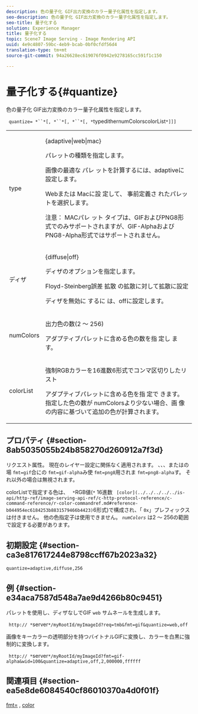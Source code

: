 ```yaml
---
description: 色の量子化 GIF出力変換のカラー量子化属性を指定します。
seo-description: 色の量子化 GIF出力変換のカラー量子化属性を指定します。
seo-title: 量子化する
solution: Experience Manager
title: 量子化する
topic: Scene7 Image Serving - Image Rendering API
uuid: 4e9c4807-59bc-4eb9-bcab-0bf0cfdf56d4
translation-type: tm+mt
source-git-commit: 94a26628ec619076f0942e9278165cc591f1c150

---
```



# 量子化する{#quantize}

色の量子化 GIF出力変換のカラー量子化属性を指定します。

` quantize= *``*[, *``*[, *``*[, *`typedithernumColorscolorList`*]]]`

<table id="table_A669A9058C8043A5BAE80B03A13B015B"> 
 <tbody> 
  <tr> 
   <td colname="col1"> <p> <span class="codeph"> <span class="varname"> type </span> </span> </p> </td> 
   <td colname="col2"> <p> <span class="codeph"> {adaptive|web|mac} </span> </p> <p>パレットの種類を指定します。 </p> <p>画像の最適な <span class="codeph"> パレ </span> ットを計算するには、adaptiveに設定します。 </p> <p>Webまたは <span class="codeph"> Macに設 </span> 定して、 <span class="codeph"> 事前定義さ </span> れたパレットを選択します。 </p> <p> <p>注意： MACパレ <span class="codeph"> ット </span> タイプは、GIFおよびPNG8形式でのみサポートされますが、GIF-AlphaおよびPNG8-Alpha形式ではサポートされません。 </p> </p> </td> 
  </tr> 
  <tr> 
   <td colname="col1"> <p> <span class="codeph"> <span class="varname"> ディザ </span></span> </p> </td> 
   <td colname="col2"> <p> <span class="codeph"> {diffuse|off} </span> </p> <p>ディザのオプションを指定します。 </p> <p>Floyd-Steinberg誤差 <span class="codeph"> 拡散 </span> の拡散に対して拡散に設定 </p> <p>ディザを無効に <span class="codeph"> するに </span> は、offに設定します。 </p> </td> 
  </tr> 
  <tr> 
   <td colname="col1"> <p> <span class="codeph"> <span class="varname"> numColors </span></span> </p> </td> 
   <td colname="col2"> <p>出力色の数(2 ～ 256) </p> <p>アダプティブパレットに含める色の数を指 <span class="codeph"> 定し </span> ます。 </p> </td> 
  </tr> 
  <tr> 
   <td colname="col1"> <p> <span class="codeph"> <span class="varname"> colorList </span></span> </p> </td> 
   <td colname="col2"> <p>強制RGBカラーを16進数6形式でコンマ区切りしたリスト </p> <p>アダプティブパレットに含める色を指 <span class="codeph"> 定で </span> きます。 指定した色の数が <span class="codeph"> numColorsより少ない場合、画 <span class="varname"></span></span>像の内容に基づいて追加の色が計算されます。 </p> </td> 
  </tr> 
 </tbody> 
</table>

## プロパティ {#section-8ab5035055b24b858270d260912a7f3d}

リクエスト属性。 現在のレイヤー設定に関係なく適用されます。 、、、またはの場 `fmt=gif`合にの `fmt=gif-alpha`み使 `fmt=png8`用されま `fmt=png8-alpha`す。 それ以外の場合は無視されます。

colorListで指定する色は、 ` *`RGB値(`*` 16進数 ` [color](../../../../../is-api/http-ref/image-serving-api-ref/c-http-protocol-reference/c-command-reference/r-color-commandref.md#reference-b044954ec6184253b8831579466b4423)`6形式)で構成され、「 `0x`」プレフィックスは付きません。 他の色指定子は使用できません。 *`numColors`* は2 ～ 256の範囲で設定する必要があります。

## 初期設定 {#section-ca3e817617244e8798ccff67b2023a32}

`quantize=adaptive,diffuse,256`

## 例 {#section-e34aca7587d548a7ae9d4266b80c9451}

パレットを使用し、ディザなしでGIF `web` サムネールを生成します。

` http:// *`server`*/myRootId/myImageId?req=tmb&fmt=gif&quantize=web,off`

画像をキーカラーの透明部分を持つバイトナルGIFに変換し、カラーを白黒に強制的に変換します。

` http:// *`server`*/myRootId/myImageId?fmt=gif-alpha&wid=100&quantize=adaptive,off,2,000000,ffffff`

## 関連項目 {#section-ea5e8de6084540cf86010370a4d0f01f}

[fmt=](../../../../../is-api/http-ref/image-serving-api-ref/c-http-protocol-reference/c-command-reference/r-is-http-fmt.md#reference-cdf10043423b45ba9fe15157fb3ae37a) , [color](/help/aem-is-ir-api/is-api/http-ref/image-serving-api-ref/c-http-protocol-reference/c-data-types/r-is-http-color.md)
